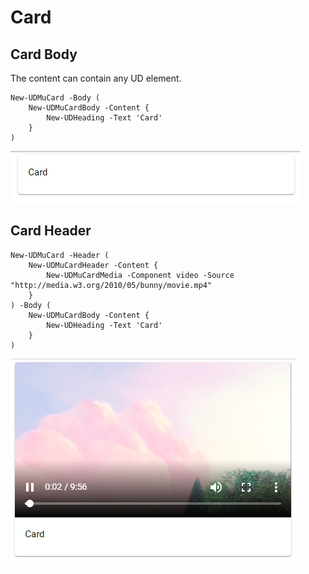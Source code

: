 # Card

## Card Body

The content can contain any UD element.

```text
New-UDMuCard -Body (
    New-UDMuCardBody -Content {
        New-UDHeading -Text 'Card'
    }
)
```

![Card with body](../../.gitbook/assets/image%20%2850%29.png)

## Card Header

```text
New-UDMuCard -Header (
    New-UDMuCardHeader -Content {
        New-UDMuCardMedia -Component video -Source "http://media.w3.org/2010/05/bunny/movie.mp4" 
    }
) -Body (
    New-UDMuCardBody -Content {
        New-UDHeading -Text 'Card'
    }
)
```

![Card with header media](../../.gitbook/assets/image%20%2841%29.png)

